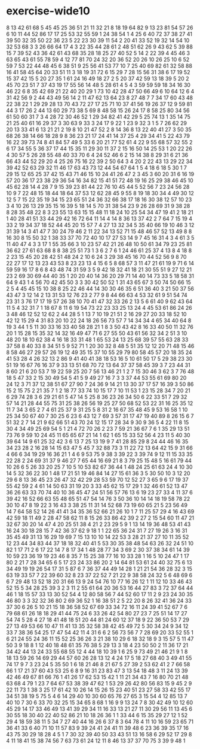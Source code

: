 # exercise-wide10
8
13
42
61
68
5
45
45
25
36
51
21
11
32
21
8
18
19
64
82
9
13
23
81
54
57
26
6
10
11
44
52
86
17
17
25
53
32
55
59
1
24
38
54
1
4
25
6
40
72
37
38
27
41
39
50
32
35
50
22
36
23
5
22
23
30
39
11
54
2
20
41
33
52
19
32
14
54
10
32
53
68
3
3
26
66
64
17
4
3
22
35
44
28
61
2
48
51
62
26
9
43
62
5
39
88
15
7
39
52
43
36
42
61
43
68
35
28
18
25
27
40
52
5
14
2
22
39
4
45
46
3
63
65
43
61
55
78
59
4
12
77
81
70
24
32
20
36
52
20
26
10
26
25
10
6
52
59
7
53
22
44
48
45
6
38
51
9
25
56
41
53
77
10
7
25
40
69
82
61
32
58
88
16
41
58
45
64
20
33
51
11
3
18
19
31
72
6
15
29
7
28
15
56
31
38
6
17
19
52
15
37
42
15
5
20
27
35
1
61
24
16
49
18
27
2
5
20
37
42
59
13
18
39
5
20
2
45
70
23
51
7
37
43
19
17
55
56
14
48
5
28
61
4
5
4
3
59
59
59
18
34
16
30
46
22
6
8
35
42
69
21
22
40
20
29
1
73
10
42
28
47
50
66
49
6
10
64
12
6
4
31
42
56
9
2
44
43
49
56
14
2
11
47
62
13
64
23
8
27
48
7
7
34
17
60
43
48
22
38
22
1
29
29
28
13
70
43
72
27
17
25
71
10
37
41
56
19
26
37
12
9
59
81
44
3
17
26
2
44
13
60
29
73
38
5
69
8
48
58
15
26
24
17
8
58
25
80
34
56
61
50
60
31
7
3
4
28
72
30
46
52
1
29
34
82
41
42
29
5
25
74
13
1
35
14
75
21
25
40
61
16
29
37
3
30
63
9
33
3
24
17
9
22
1
23
9
32
3
1
5
7
26
62
29
20
13
33
41
6
13
21
21
2
19
8
10
21
47
52
2
8
14
36
8
13
22
40
41
27
3
50
35
68
26
38
14
66
18
28
9
8
36
23
21
17
24
41
14
37
25
4
29
34
41
5
22
43
79
16
22
39
73
74
8
41
84
57
49
5
33
6
20
21
77
52
61
4
22
9
55
68
57
32
55
2
6
17
34
55
5
36
37
17
44
15
35
11
29
30
11
37
2
15
16
50
14
25
53
1
20
22
26
4
30
57
5
26
28
55
48
40
33
70
6
4
24
52
46
6
2
15
14
38
8
29
31
6
21
36
66
43
44
52
29
20
4
25
26
75
16
22
39
2
50
64
3
4
20
2
22
43
13
29
22
34
39
42
52
63
29
32
11
46
17
63
43
73
12
44
54
67
64
1
5
4
18
6
18
5
30
1
7
29
15
12
65
25
37
42
15
43
71
46
15
10
24
41
26
47
2
3
45
3
60
20
31
6
16
19
57
20
36
17
23
38
29
36
54
16
34
82
15
41
51
72
48
19
16
25
29
38
46
45
10
45
62
28
14
4
28
7
9
15
39
23
81
44
22
76
10
45
44
5
52
56
7
23
24
56
28
10
9
7
22
48
15
18
44
18
64
37
53
12
62
28
45
9
55
8
19
18
30
34
4
49
30
12
12
5
7
15
22
35
19
34
15
23
65
51
24
36
32
66
38
17
18
16
30
38
12
57
10
23
3
4
10
26
13
29
35
15
16
39
5
18
14
5
70
31
38
54
23
9
26
28
69
31
9
38
28
8
28
35
48
22
8
3
23
55
13
63
15
15
48
11
18
24
10
25
54
34
47
19
41
2
18
21
1
40
28
41
51
33
44
29
42
16
72
64
11
14
4
14
8
36
13
37
42
2
7
64
7
15
19
4
33
2
19
34
37
18
52
44
45
20
15
57
7
4
27
13
32
34
5
35
40
66
19
10
46
3
12
31
39
14
3
41
47
7
30
24
79
46
2
11
22
34
13
52
71
15
48
46
57
52
13
49
8
8
16
30
8
15
50
32
1
38
33
37
70
72
40
10
17
27
53
14
9
7
45
16
31
4
3
4
61
3
5
11
40
47
4
3
3
17
1
55
35
66
3
10
23
57
42
21
26
48
10
50
61
34
79
23
25
81
36
62
27
61
63
68
8
8
38
25
51
73
1
3
6
2
7
6
1
24
46
61
25
37
4
13
8
4
18
8
2
23
15
45
20
28
42
51
48
24
2
10
6
24
3
29
38
45
16
70
44
52
56
9
8
70
22
27
17
12
13
23
43
53
8
23
23
13
4
15
6
5
8
68
57
3
11
47
21
61
19
9
71
6
14
59
59
16
17
8
6
8
43
48
74
31
59
3
5
9
42
18
32
41
18
21
30
55
51
9
27
12
21
23
2
69
30
69
44
40
35
1
20
20
40
14
36
20
29
71
14
40
14
73
33
5
18
58
31
64
9
43
1
4
56
70
42
45
50
3
3
30
42
50
52
1
31
43
65
67
3
50
74
50
66
15
2
5
4
45
45
15
10
38
8
25
22
46
44
14
30
30
46
35
6
51
36
40
3
21
50
37
56
43
47
3
12
14
2
13
31
53
12
76
23
2
77
9
8
44
66
63
4
53
32
61
9
51
54
74
23
31
3
76
17
17
19
57
26
38
10
70
41
47
32
33
26
2
13
5
6
61
40
9
62
43
64
11
5
4
32
31
7
1
18
67
8
11
6
19
54
73
22
23
33
25
13
24
4
45
53
61
86
24
26
3
48
46
12
52
12
62
2
44
28
5
1
13
7
10
19
21
51
2
16
29
27
20
33
18
52
10
42
12
15
29
4
31
83
20
10
22
24
18
26
56
73
57
7
14
34
34
4
65
34
40
64
8
19
3
44
1
5
11
30
33
16
33
40
58
28
21
1
8
3
50
43
42
8
16
33
40
50
11
32
76
20
1
15
28
15
35
32
14
32
16
49
47
71
6
27
55
50
43
61
56
32
34
2
51
3
10
48
20
18
10
62
38
4
16
18
33
31
48
1
65
53
24
13
25
68
39
57
55
63
28
33
37
58
8
40
33
8
34
51
5
9
52
71
1
20
30
32
8
48
5
51
35
12
12
20
71
48
15
46
8
58
46
27
29
57
26
19
12
49
35
15
37
10
55
29
79
80
58
45
57
20
18
35
24
41
53
28
4
26
32
13
2
86
9
41
40
41
38
18
53
16
5
10
61
50
17
5
29
38
23
30
51
19
16
67
76
16
37
9
33
13
51
68
70
72
13
64
37
37
58
45
39
3
7
23
44
31
8
60
21
6
20
53
7
19
22
59
25
20
7
56
13
46
21
1
2
7
15
30
46
3
62
3
7
76
48
18
5
47
33
2
15
30
49
54
5
41
5
9
49
27
16
7
3
3
37
44
53
55
61
69
80
20
24
12
3
71
37
12
38
51
67
27
90
7
24
36
9
14
21
13
30
37
17
57
16
39
3
50
86
15
2
15
75
2
21
35
7
1
2
18
77
33
74
10
15
17
7
10
11
53
1
23
15
28
34
7
20
21
6
29
74
28
3
6
29
21
61
5
47
14
5
25
8
36
23
26
34
50
6
22
33
51
7
29
32
57
14
21
28
44
55
75
31
25
38
26
56
19
25
27
50
68
52
53
22
31
16
25
35
12
11
7
34
3
65
2
7
4
61
25
37
9
31
25
5
8
31
2
16
67
35
48
45
9
53
16
58
1
10
25
34
50
67
40
7
30
25
6
23
6
43
12
7
69
3
57
31
17
47
19
40
89
8
26
15
6
7
51
32
2
7
14
21
9
62
66
51
43
70
24
12
15
17
28
34
9
30
9
36
5
4
22
11
8
15
30
4
34
49
25
69
54
5
1
21
4
72
70
26
2
23
7
59
21
36
67
7
6
1
35
29
13
51
73
76
9
59
10
24
45
11
65
65
67
21
14
1
62
1
65
15
33
52
56
4
23
11
5
40
30
39
64
14
9
61
25
32
42
3
6
13
7
25
13
19
9
7
41
28
85
29
8
24
44
46
16
35
34
23
28
2
16
28
14
15
63
47
5
45
7
32
88
73
3
11
22
72
13
64
42
15
9
31
66
4
66
6
34
19
29
16
36
21
1
4
6
9
53
75
9
38
3
39
22
3
39
74
9
12
11
15
33
35
22
28
2
24
69
31
37
9
46
27
7
65
44
16
69
21
8
3
79
25
15
48
5
16
61
79
44
10
26
6
5
26
33
20
25
7
10
5
10
53
82
67
36
44
1
48
24
25
61
63
24
4
10
30
14
5
32
36
22
30
1
48
17
21
51
19
46
84
14
27
15
61
36
3
5
30
50
10
3
12
20
29
6
8
13
36
45
23
26
47
32
42
29
28
53
59
70
12
52
27
3
65
9
6
17
19
37
55
42
59
2
4
61
14
50
63
31
19
20
3
33
45
62
15
17
29
1
32
46
61
52
13
47
36
26
63
33
70
74
40
10
36
45
47
24
51
56
57
76
13
6
19
23
27
33
4
11
37
6
39
42
16
52
66
63
55
48
65
51
47
54
14
76
3
50
36
10
14
14
18
19
58
78
22
30
10
47
8
19
22
3
16
43
3
38
25
11
31
14
52
68
73
19
60
65
21
5
23
56
49
14
7
64
58
52
14
26
41
41
34
35
36
52
66
21
26
10
1
7
11
25
57
29
4
16
43
69
42
59
18
11
49
2
28
47
58
62
11
8
15
26
33
86
42
39
2
27
2
15
54
60
11
47
21
32
67
30
20
14
47
4
20
25
51
38
4
21
2
23
29
5
9
1
13
14
19
36
48
53
41
43
16
24
30
18
28
15
7
42
36
37
62
9
18
1
1
22
65
36
24
31
7
27
19
26
3
16
31
35
45
49
31
13
16
29
19
69
7
15
13
10
10
14
22
53
3
28
21
37
27
10
11
35
52
12
23
44
34
83
44
37
18
18
32
40
41
5
53
30
35
38
48
54
63
26
32
24
51
10
82
1
17
71
2
6
17
22
14
7
8
17
34
1
48
28
77
34
3
69
2
30
37
38
34
61
14
39
10
59
23
36
19
19
23
46
8
35
7
15
25
38
77
16
10
33
28
1
16
5
10
24
47
1
17
80
2
21
7
28
34
65
6
5
17
23
24
33
86
20
2
14
64
81
53
61
24
40
32
75
6
13
34
49
19
19
26
54
17
31
5
87
6
7
36
37
44
49
14
28
1
21
21
54
36
28
32
3
15
63
19
33
57
7
22
39
60
32
8
23
37
22
52
7
21
22
9
38
58
24
32
5
6
48
69
6
6
7
29
48
13
52
18
20
31
66
13
9
24
54
76
10
77
16
26
12
1
11
12
10
33
46
43
52
15
5
34
28
25
39
3
2
3
11
2
55
61
64
20
36
53
16
44
27
83
3
72
37
64
44
46
1
18
15
57
33
13
30
52
54
4
12
80
58
56
7
44
52
60
17
11
2
9
23
24
30
35
46
80
3
3
32
32
36
80
2
69
36
52
1
16
38
51
2
5
22
20
8
26
32
41
36
24
33
37
30
6
26
5
10
21
15
18
36
58
52
67
69
33
34
72
16
11
24
39
41
52
67
7
6
79
68
61
26
18
18
29
41
44
75
24
6
33
26
42
54
80
27
23
7
25
51
14
17
27
54
74
5
28
4
27
18
41
48
18
51
20
44
81
24
60
12
37
18
9
22
36
50
53
7
29
27
13
49
53
66
10
47
11
41
13
35
32
58
38
42
45
49
72
5
30
34
24
9
34
12
33
7
38
36
54
25
17
47
54
42
11
4
31
6
6
2
56
73
56
7
7
28
69
20
33
52
55
1
6
21
24
55
24
36
11
15
52
25
36
26
3
21
38
10
29
6
18
32
18
9
3
15
57
5
11
47
50
3
9
18
8
1
12
40
18
48
61
35
76
38
5
29
13
3
18
4
23
50
50
2
11
36
17
21
34
42
44
13
24
33
55
68
55
12
4
44
18
10
39
1
6
25
9
73
49
21
46
21
9
1
8
18
13
59
26
14
69
29
44
57
60
26
28
13
12
4
24
17
5
18
27
68
40
3
49
41
55
74
17
9
7
3
23
24
5
35
50
1
6
18
21
46
8
21
67
5
27
39
2
53
62
41
2
7
66
58
66
1
17
21
37
60
43
53
25
6
8
9
16
31
23
83
47
3
13
54
18
48
3
11
24
13
39
42
46
49
67
81
66
76
1
41
26
17
62
53
15
42
1
11
21
34
43
7
16
80
70
21
48
63
68
4
79
1
23
7
64
67
53
38
39
47
62
1
53
29
26
42
80
56
83
15
9
45
2
9
22
11
73
1
38
3
25
17
61
42
10
26
14
15
26
15
23
40
51
23
27
58
33
42
55
17
34
51
38
19
5
75
5
4
6
14
29
40
10
30
60
65
76
27
65
3
15
54
4
12
85
13
7
40
10
7
30
6
33
70
32
25
15
34
65
8
68
1
16
9
9
13
24
7
8
30
42
49
10
12
60
45
29
14
17
33
46
49
13
41
39
29
34
11
16
33
13
21
27
11
30
29
56
11
13
45
6
30
55
18
30
40
22
40
52
86
21
10
18
26
36
1
1
33
44
6
15
35
29
27
12
1
52
29
4
18
59
38
11
5
34
7
27
40
44
16
26
6
37
8
3
64
78
4
11
10
16
59
23
65
71
36
41
33
6
40
71
10
11
57
83
9
39
24
41
24
41
11
39
48
6
23
36
39
35
17
16
43
75
30
29
18
28
4
5
1
7
30
32
39
40
50
33
43
51
13
16
58
6
29
52
17
29
8
4
11
18
41
15
38
74
56
7
63
73
61
24
12
11
8
46
13
37
37
70
75
3
39
9
48
1
